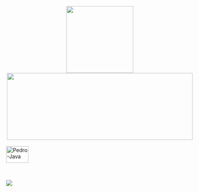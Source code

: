 <div align="center">
  <a href="https://github.com/pedroonovais">
  <img height="180em" src="https://github-readme-stats.vercel.app/api?username=pedroonovais&show_icons=true&theme=dark&include_all_commits=true&count_private=true"/>
  <img height="180em" width="500em" src="https://github-readme-stats.vercel.app/api/top-langs/?username=pedroonovais&layout=compact&langs_count=7&theme=dark"/>
</div>
<div style="display: inline_block"><br>
  <img align="center" alt="Pedro-Java" height="45" width="60" src="https://cdn.jsdelivr.net/gh/devicons/devicon/icons/java/java-plain.svg"/>
</div>

##

<div><br>
  <a text-align="center" href="https://instagram.com/pedroo.novais" target="_blank"><img src="https://img.shields.io/badge/-Instagram-%23E4405F?style=for-the-badge&logo=instagram&logoColor=white" target="_blank"></a>                                                                                                                                           
</div>
